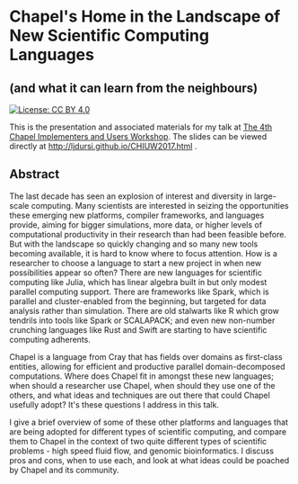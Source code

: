 # Chapel's Home in the Landscape of New Scientific Computing Languages
## (and what it can learn from the neighbours)

[![License: CC BY 4.0](https://img.shields.io/badge/License-CC%20BY%204.0-lightgrey.svg)](http://creativecommons.org/licenses/by/4.0/)

This is the presentation and associated materials for my talk 
at [The 4th Chapel Implementers and Users Workshop](http://chapel.cray.com/CHIUW2017.html).
The slides can be viewed directly at http://ljdursi.github.io/CHIUW2017.html .

## Abstract

The last decade has seen an explosion of interest and diversity in
large-scale computing. Many scientists are interested in seizing
the opportunities these emerging new platforms, compiler frameworks,
and languages provide, aiming for bigger simulations, more data,
or higher levels of computational productivity in their research
than had been feasible before.  But with the landscape so quickly
changing and so many new tools becoming available, it is hard to
know where to focus attention. How is a researcher to choose a
language to start a new project in when new possibilities appear
so often? There are new languages for scientific computing like
Julia, which has linear algebra built in but only modest parallel
computing support. There are frameworks like Spark, which is parallel
and cluster-enabled from the beginning, but targeted for data
analysis rather than simulation. There are old stalwarts like R
which grow tendrils into tools like Spark or SCALAPACK; and even
new non-number crunching languages like Rust and Swift are starting
to have scientific computing adherents.

Chapel is a language from Cray that has fields over domains as
first-class entities, allowing for efficient and productive parallel
domain-decomposed computations. Where does Chapel fit in amongst
these new languages; when should a researcher use Chapel, when
should they use one of the others, and what ideas and techniques
are out there that could Chapel usefully adopt? It's these questions
I address in this talk.

I give a brief overview of some of these other platforms and
languages that are being adopted for different types of scientific
computing, and compare them to Chapel in the context of two quite
different types of scientific problems - high speed fluid flow, and
genomic bioinformatics. I discuss pros and cons, when to use
each, and look at what ideas could be poached by Chapel and its
community.
